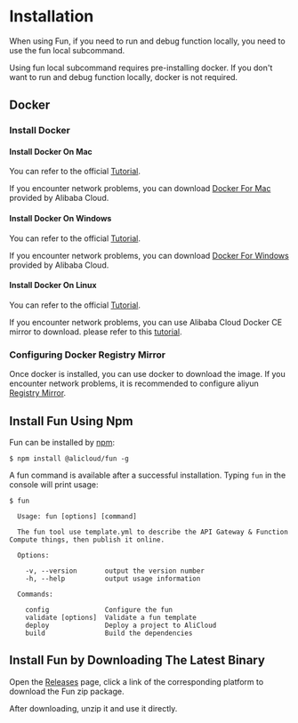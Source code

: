 # Installation

When using Fun, if you need to run and debug function locally, you need to use the fun local subcommand.

Using fun local subcommand requires pre-installing docker. If you don't want to run and debug function locally, docker is not required.

## Docker

### Install Docker

#### Install Docker On Mac

You can refer to the official [Tutorial](https://store.docker.com/editions/community/docker-ce-desktop-mac?tab=description).

If you encounter network problems, you can download [Docker For Mac](http://mirrors.aliyun.com/docker-toolbox/mac/docker-for-mac/stable/) provided by Alibaba Cloud.

#### Install Docker On Windows

You can refer to the official [Tutorial](https://store.docker.com/editions/community/docker-ce-desktop-windows).

If you encounter network problems, you can download [Docker For Windows](http://mirrors.aliyun.com/docker-toolbox/windows/docker-for-windows/stable/) provided by Alibaba Cloud.

#### Install Docker On Linux

You can refer to the official [Tutorial](https://docs.docker.com/install/linux/docker-ce/ubuntu).

If you encounter network problems, you can use Alibaba Cloud Docker CE mirror to download. please refer to this [tutorial](https://yq.aliyun.com/articles/110806).

### Configuring Docker Registry Mirror

Once docker is installed, you can use docker to download the image. If you encounter network problems, it is recommended to configure aliyun [Registry Mirror](https://yq.aliyun.com/articles/29941).

## Install Fun Using Npm

Fun can be installed by [npm](https://www.npmjs.com/):

```shell
$ npm install @alicloud/fun -g
```

A fun command is available after a successful installation. Typing `fun` in the console will print usage:

```shell
$ fun

  Usage: fun [options] [command]

  The fun tool use template.yml to describe the API Gateway & Function Compute things, then publish it online.

  Options:

    -v, --version       output the version number
    -h, --help          output usage information

  Commands:

    config              Configure the fun
    validate [options]  Validate a fun template
    deploy              Deploy a project to AliCloud
    build               Build the dependencies
```

## Install Fun by Downloading The Latest Binary

Open the [Releases](https://github.com/aliyun/fun/releases) page, click a link of the corresponding platform to download the Fun zip package.

After downloading, unzip it and use it directly.